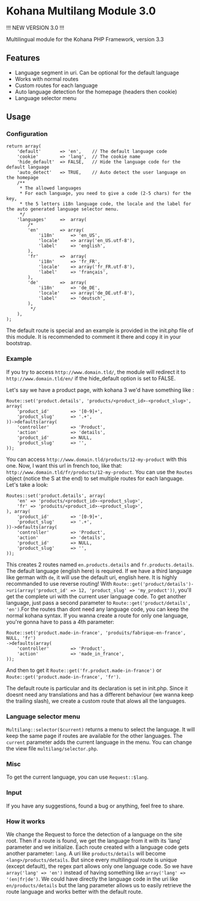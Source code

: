 # Kohana Multilang Module 3.0

!!! NEW VERSION 3.0 !!!

Multilingual module for the Kohana PHP Framework, version 3.3

## Features

* Language segment in uri. Can be optional for the default language
* Works with normal routes
* Custom routes for each language
* Auto language detection for the homepage (headers then cookie)
* Language selector menu

## Usage

### Configuration

	return array(
		'default'		=> 'en',	// The default language code
		'cookie'		=> 'lang',	// The cookie name
		'hide_default'	=> FALSE,	// Hide the language code for the default language
		'auto_detect'	=> TRUE,	// Auto detect the user language on the homepage
		/**
		 * The allowed languages
		 * For each language, you need to give a code (2-5 chars) for the key,
		 * the 5 letters i18n language code, the locale and the label for the auto generated language selector menu.
		 */
		'languages'		=>	array( 
			/*
			'en'		=> array(
				'i18n'		=> 'en_US',
				'locale'    => array('en_US.utf-8'),
				'label'		=> 'english',
			),
			'fr'		=>	array(
				'i18n'		=> 'fr_FR',
				'locale'    => array('fr_FR.utf-8'),
				'label'		=> 'français',
			),
			'de'		=>	array(
				'i18n'		=> 'de_DE',
				'locale'    => array('de_DE.utf-8'),
				'label'		=> 'deutsch',
			),
			 */
		),
	);
	
The default route is special and an example is provided in the init.php file of this module. It is recommended to comment it there and copy it in your bootstrap.

### Example

If you try to access `http://www.domain.tld/`, the module will redirect it to `http://www.domain.tld/en/` if the hide_default option is set to FALSE.

Let's say we have a product page, with kohana 3 we'd have something like : 
	
	Route::set('product.details', 'products/<product_id>-<product_slug>', array(
		'product_id'		=> '[0-9]+',
		'product_slug'		=> '.+',
	))->defaults(array(
		'controller'		=> 'Product',
		'action'			=> 'details',
		'product_id'		=> NULL,
		'product_slug'		=> '',
	));


	
You can access `http://www.domain.tld/products/12-my-product` with this one.
Now, I want this url in french too, like that: `http://www.domain.tld/fr/products/12-my-product`.
You can use the `Routes` object (notice the S at the end) to set multiple routes for each language.
Let's take a look:

	Routes::set('product.details', array(
		'en' => 'products/<product_id>-<product_slug>',
		'fr' => 'produits/<product_id>-<product_slug>',
	), array(
		'product_id'		=> '[0-9]+',
		'product_slug'		=> '.+',
	))->defaults(array(
		'controller'		=> 'Product',
		'action'			=> 'details',
		'product_id'		=> NULL,
		'product_slug'		=> '',
	));
	
This creates 2 routes named `en.products.details` and `fr.products.details`. The default language (english here) is required. If we have a third language like german with `de`, it will use the default uri, english here.
It is highly recommanded to use reverse routing! With `Route::get('product/details')->uri(array('product_id' => 12, 'product_slug' => 'my_product'))`, you'll get the complete uri with the current user language code. To get another language, just pass a second parameter to `Route::get('product/details', 'en')`.For the routes than dont need any language code, you can keep the normal kohana syntax.
If you wanna create a route for only one language, you're gonna have to pass a 4th parameter:

	Route::set('product.made-in-france', 'produits/fabrique-en-france', NULL, 'fr')
	->defaults(array(
		'controller'		=> 'Product',
		'action'			=> 'made_in_france',		
	));

And then to get it `Route::get('fr.product.made-in-france')` or `Route::get('product.made-in-france', 'fr')`.

The default route is particular and its declaration is set in init.php. Since it doesnt need any translations and has a different behaviour (we wanna keep the trailing slash), we create a custom route that alows all the languages.


### Language selector menu

`Multilang::selector($current)` returns a menu to select the language. It will keep the same page if routes are available for the other languages. The `current` parameter adds the current language in the menu.
You can change the view file `multilang/selector.php`.

### Misc	

To get the current language, you can use `Request::$lang`.
	
### Input

If you have any suggestions, found a bug or anything, feel free to share.


### How it works

We change the Request to force the detection of a language on the site root. Then if a route is found, we get the language from it with its 'lang' parameter and we initialize.
Each route created with a language code gets another parameter: `lang`. A uri like `products/details` will become `<lang>/products/details`.
But since every multilingual route is unique (except default), the regex part allows only one language code. So we have `array('lang' => 'en')` instead of having something like `array('lang' => '(en|fr|de')`. We could have directly the language code in the uri like `en/products/details` but the lang parameter allows us to easily retrieve the route language and works better with the default route.
